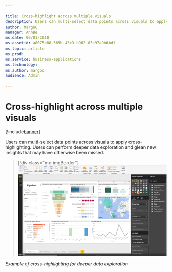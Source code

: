 ```yaml
---

title: Cross-highlight across multiple visuals
description: Users can multi-select data points across visuals to apply cross-highlighting.
author: MargoC
manager: AnnBe
ms.date: 06/01/2018
ms.assetid: a8075e88-565b-45c3-b962-05e97a9b6bdf
ms.topic: article
ms.prod: 
ms.service: business-applications
ms.technology: 
ms.author: margoc
audience: Admin

---
```

#  Cross-highlight across multiple visuals




[!include[banner](../../../includes/banner.md)]

Users can multi-select data points across visuals to apply cross-highlighting.
Users can perform deeper data exploration and glean new insights that may have
otherwise been missed.

> [!div class="mx-imgBorder"] 
> ![A screenshot showing an example of cross-highlighting for deeper data exploration](media/cross-highlight-across-multiple-visuals-1.png "A screenshot showing an example of cross-highlighting for deeper data exploration")

*Example of cross-highlighting for deeper data exploration*



